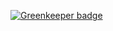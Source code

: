 

[![Greenkeeper badge](https://badges.greenkeeper.io/Canner/image-service-config.svg?token=e22307d9396d6ded39a4a5594372032a2b627e298dd42a3e5855ed0f75936b4c&ts=1520087916165)](https://greenkeeper.io/)